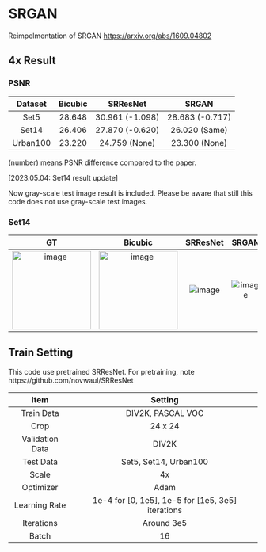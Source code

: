 # SRGAN

Reimpelmentation of SRGAN https://arxiv.org/abs/1609.04802

## 4x Result

### PSNR
|Dataset|Bicubic|SRResNet|SRGAN|
|:---:|:---:|:---:|:---:|
|Set5|28.648|30.961 (-1.098)|28.683 (-0.717)|
|Set14|26.406|27.870 (-0.620)|26.020 (Same)|
|Urban100|23.220|24.759 (None)|23.300 (None)|
<p>(number) means PSNR difference compared to the paper.</p>
<p>[2023.05.04: Set14 result update]</p>
<p>Now gray-scale test image result is included. Please be aware that still this code does not use gray-scale test images.</p>

### Set14
| GT | Bicubic | SRResNet | SRGAN |
|:---:|:---:|:---:|:---:|
|<img width="159" alt="image" src="https://user-images.githubusercontent.com/53179332/198077414-7ac03b47-56ee-4af5-bd83-508841c2551c.png">|<img width="159" alt="image" src="https://user-images.githubusercontent.com/53179332/198077493-ad9017c7-46c5-4f68-afb1-c5e3736890a8.png">|![image](https://user-images.githubusercontent.com/53179332/198231670-27b0da27-c4f2-43ad-9252-42957e517de9.png)|![image](https://user-images.githubusercontent.com/53179332/198231710-2ce9ab90-6aa8-4839-806e-cab4a4f99597.png)|



## Train Setting
<p>This code use pretrained SRResNet. For pretraining, note https://github.com/novwaul/SRResNet</p>

|Item|Setting|
|:---:|:---:|
|Train Data|DIV2K, PASCAL VOC|
|Crop|24 x 24|
|Validation Data|DIV2K|
|Test Data| Set5, Set14, Urban100|
|Scale| 4x |
|Optimizer|Adam|
|Learning Rate|1e-4 for [0, 1e5], 1e-5 for [1e5, 3e5] iterations|
|Iterations|Around 3e5|
|Batch|16|
